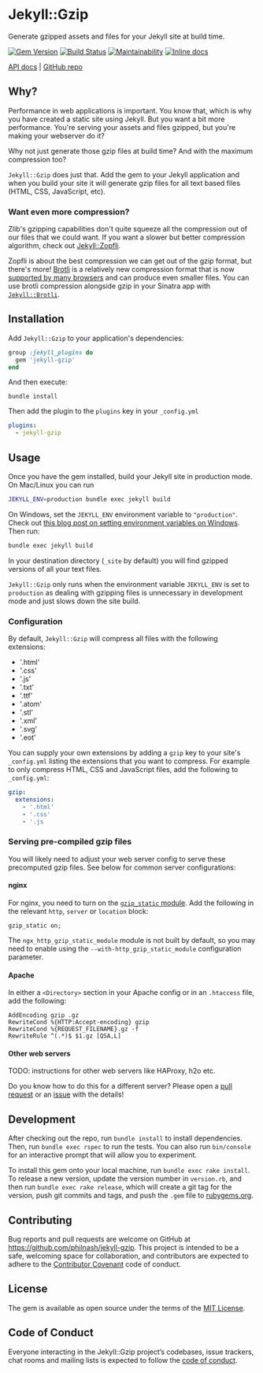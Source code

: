 # Jekyll::Gzip

Generate gzipped assets and files for your Jekyll site at build time.

[![Gem Version](https://badge.fury.io/rb/jekyll-gzip.svg)](https://rubygems.org/gems/jekyll-gzip) [![Build Status](https://travis-ci.org/philnash/jekyll-gzip.svg?branch=master)](https://travis-ci.org/philnash/jekyll-gzip) [![Maintainability](https://api.codeclimate.com/v1/badges/895369c1c7a17f879b00/maintainability)](https://codeclimate.com/github/philnash/jekyll-gzip/maintainability) [![Inline docs](https://inch-ci.org/github/philnash/jekyll-gzip.svg?branch=master)](https://inch-ci.org/github/philnash/jekyll-gzip)

[API docs](http://www.rubydoc.info/gems/jekyll-gzip/) | [GitHub repo](https://github.com/philnash/jekyll-gzip)

## Why?

Performance in web applications is important. You know that, which is why you have created a static site using Jekyll. But you want a bit more performance. You're serving your assets and files gzipped, but you're making your webserver do it?

Why not just generate those gzip files at build time? And with the maximum compression too?

`Jekyll::Gzip` does just that. Add the gem to your Jekyll application and when you build your site it will generate gzip files for all text based files (HTML, CSS, JavaScript, etc).

### Want even more compression?

Zlib's gzipping capabilities don't quite squeeze all the compression out of our files that we could want. If you want a slower but better compression algorithm, check out [Jekyll::Zopfli](https://github.com/philnash/jekyll-zopfli).

Zopfli is about the best compression we can get out of the gzip format, but there's more! [Brotli](https://en.wikipedia.org/wiki/Brotli) is a relatively new compression format that is now [supported by many browsers](https://caniuse.com/#search=brotli) and can produce even smaller files. You can use brotli compression alongside gzip in your Sinatra app with [`Jekyll::Brotli`](http://github.com/philnash/jekyll-brotli).

## Installation

Add `Jekyll::Gzip` to your application's dependencies:

```ruby
group :jekyll_plugins do
  gem 'jekyll-gzip'
end
```

And then execute:

```
bundle install
```

Then add the plugin to the `plugins` key in your `_config.yml`

```yml
plugins:
  - jekyll-gzip
```

## Usage

Once you have the gem installed, build your Jekyll site in production mode. On Mac/Linux you can run

```bash
JEKYLL_ENV=production bundle exec jekyll build
```

On Windows, set the `JEKYLL_ENV` environment variable to `"production"`. Check out [this blog post on setting environment variables on Windows](https://www.twilio.com/blog/2017/01/how-to-set-environment-variables.html). Then run:

```bash
bundle exec jekyll build
```

In your destination directory (`_site` by default) you will find gzipped versions of all your text files.

`Jekyll::Gzip` only runs when the environment variable `JEKYLL_ENV` is set to `production` as dealing with gzipping files is unnecessary in development mode and just slows down the site build.

### Configuration

By default, `Jekyll::Gzip` will compress all files with the following extensions:

- '.html'
- '.css'
- '.js'
- '.txt'
- '.ttf'
- '.atom'
- '.stl'
- '.xml'
- '.svg'
- '.eot'

You can supply your own extensions by adding a `gzip` key to your site's `_config.yml` listing the extensions that you want to compress. For example to only compress HTML, CSS and JavaScript files, add the following to `_config.yml`:

```yml
gzip:
  extensions:
    - '.html'
    - '.css'
    - '.js
```

### Serving pre-compiled gzip files

You will likely need to adjust your web server config to serve these precomputed gzip files. See below for common server configurations:

#### nginx

For nginx, you need to turn on the [`gzip_static` module](http://nginx.org/en/docs/http/ngx_http_gzip_static_module.html). Add the following in the relevant `http`, `server` or `location` block:

```
gzip_static on;
```

The `ngx_http_gzip_static_module` module is not built by default, so you may need to enable using the `--with-http_gzip_static_module` configuration parameter.

#### Apache

In either a `<Directory>` section in your Apache config or in an `.htaccess` file, add the following:

```
AddEncoding gzip .gz
RewriteCond %{HTTP:Accept-encoding} gzip
RewriteCond %{REQUEST_FILENAME}.gz -f
RewriteRule ^(.*)$ $1.gz [QSA,L]
```

#### Other web servers

TODO: instructions for other web servers like HAProxy, h2o etc.

Do you know how to do this for a different server? Please open a [pull request](https://github.com/philnash/jekyll-gzip/pulls) or an [issue](https://github.com/philnash/jekyll-gzip/issues) with the details!

## Development

After checking out the repo, run `bundle install` to install dependencies. Then, run `bundle exec rspec` to run the tests. You can also run `bin/console` for an interactive prompt that will allow you to experiment.

To install this gem onto your local machine, run `bundle exec rake install`. To release a new version, update the version number in `version.rb`, and then run `bundle exec rake release`, which will create a git tag for the version, push git commits and tags, and push the `.gem` file to [rubygems.org](https://rubygems.org).

## Contributing

Bug reports and pull requests are welcome on GitHub at https://github.com/philnash/jekyll-gzip. This project is intended to be a safe, welcoming space for collaboration, and contributors are expected to adhere to the [Contributor Covenant](http://contributor-covenant.org) code of conduct.

## License

The gem is available as open source under the terms of the [MIT License](https://opensource.org/licenses/MIT).

## Code of Conduct

Everyone interacting in the Jekyll::Gzip project’s codebases, issue trackers, chat rooms and mailing lists is expected to follow the [code of conduct](https://github.com/philnash/jekyll-gzip/blob/master/CODE_OF_CONDUCT.md).
